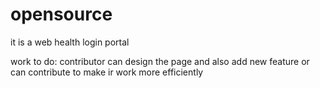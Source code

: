 # opensource
it is a web health login portal


work to do:
contributor can design the page and also add new feature 
or
can contribute to make ir work more efficiently 
